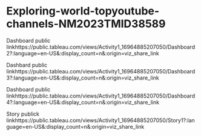 # Exploring-world-topyoutube-channels-NM2023TMID38589


Dashboard public linkhttps://public.tableau.com/views/Activity1_16964885207050/Dashboard2?:language=en-US&:display_count=n&:origin=viz_share_link
                                                                                                             
Dashbard public linkhttps://public.tableau.com/views/Activity1_16964885207050/Dashboard3?:language=en-US&:display_count=n&:origin=viz_share_link

Dashboard public linkhttps://public.tableau.com/views/Activity1_16964885207050/Dashboard4?:language=en-US&:display_count=n&:origin=viz_share_link

Story publick linkhttps://public.tableau.com/views/Activity1_16964885207050/Story1?:language=en-US&:display_count=n&:origin=viz_share_link
